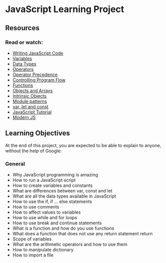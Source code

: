 # JavaScript Learning Project

## Resources

### Read or watch:
- [Writing JavaScript Code](https://developer.mozilla.org/en-US/docs/Learn/JavaScript/First_steps/What_is_JavaScript)
- [Variables](https://developer.mozilla.org/en-US/docs/Web/JavaScript/Guide/Grammar_and_types#variables)
- [Data Types](https://developer.mozilla.org/en-US/docs/Web/JavaScript/Data_structures)
- [Operators](https://developer.mozilla.org/en-US/docs/Web/JavaScript/Guide/Expressions_and_Operators)
- [Operator Precedence](https://developer.mozilla.org/en-US/docs/Web/JavaScript/Reference/Operators/Operator_Precedence)
- [Controlling Program Flow](https://developer.mozilla.org/en-US/docs/Web/JavaScript/Guide/Control_flow_and_error_handling)
- [Functions](https://developer.mozilla.org/en-US/docs/Web/JavaScript/Guide/Functions)
- [Objects and Arrays](https://developer.mozilla.org/en-US/docs/Web/JavaScript/Guide/Working_with_Objects)
- [Intrinsic Objects](https://developer.mozilla.org/en-US/docs/Web/JavaScript/Reference/Global_Objects)
- [Module patterns](https://developer.mozilla.org/en-US/docs/Web/JavaScript/Guide/Modules)
- [var, let and const](https://developer.mozilla.org/en-US/docs/Web/JavaScript/Reference/Statements/let)
- [JavaScript Tutorial](https://developer.mozilla.org/en-US/docs/Web/JavaScript/Guide)
- [Modern JS](https://developer.mozilla.org/en-US/docs/Web/JavaScript)

## Learning Objectives

At the end of this project, you are expected to be able to explain to anyone, without the help of Google:

### General
- Why JavaScript programming is amazing
- How to run a JavaScript script
- How to create variables and constants
- What are differences between var, const and let
- What are all the data types available in JavaScript
- How to use the if, if ... else statements
- How to use comments
- How to affect values to variables
- How to use while and for loops
- How to use break and continue statements
- What is a function and how do you use functions
- What does a function that does not use any return statement return
- Scope of variables
- What are the arithmetic operators and how to use them
- How to manipulate dictionary
- How to import a file
